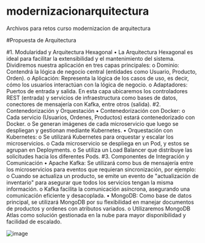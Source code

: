 # modernizacionarquitectura
Archivos para retos curso modernizacion de arquitectura


#Propuesta de Arquitectura


#1. Modularidad y Arquitectura Hexagonal
•	La Arquitectura Hexagonal es ideal para facilitar la extensibilidad y el mantenimiento del sistema. Dividiremos nuestra aplicación en tres capas principales:
o	Dominio: Contendrá la lógica de negocio central (entidades como Usuario, Producto, Orden).
o	Aplicación: Representa la lógica de los casos de uso, es decir, cómo los usuarios interactúan con la lógica de negocio.
o	Adaptadores: Puertos de entrada y salida. En esta capa ubicaremos los controladores REST (entrada) y servicios de infraestructura como bases de datos, conectores de mensajería con Kafka, entre otros (salida).
#2. Contenedorización y Orquestación
•	Contenedorización con Docker:
o	Cada servicio (Usuarios, Ordenes, Productos) estará contenedorizado con Docker.
o	Se generan imágenes de cada microservicio que luego se despliegan y gestionan mediante Kubernetes.
•	Orquestación con Kubernetes:
o	Se utilizará Kubernetes para orquestar y escalar los microservicios.
o	Cada microservicio se despliega en un Pod, y estos se agrupan en Deployments.
o	Se utiliza un Load Balancer que distribuye las solicitudes hacia los diferentes Pods.
#3. Componentes de Integración y Comunicación
•	Apache Kafka: Se utilizará como bus de mensajería entre los microservicios para eventos que requieran sincronización, por ejemplo:
o	Cuando se actualiza un producto, se emite un evento de "actualización de inventario" para asegurar que todos los servicios tengan la misma información.
o	Kafka facilita la comunicación asíncrona, asegurando una comunicación eficiente y desacoplada.
•	MongoDB: Como base de datos principal, se utilizará MongoDB por su flexibilidad en manejar documentos de productos y ordenes con atributos variados.
o	Utilizaremos MongoDB Atlas como solución gestionada en la nube para mayor disponibilidad y facilidad de escalado.

![image](https://github.com/user-attachments/assets/6102b2c1-d7a0-4b30-8a66-b4707b5f78db)
